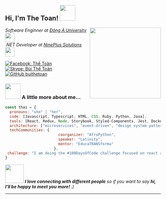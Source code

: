 <h2> Hi, I'm The Toan! <img src="https://media.giphy.com/media/mGcNjsfWAjY5AEZNw6/giphy.gif" width="50"></h2>
<img align='right' src="https://media.giphy.com/media/ieyl9zmCjO4b4t6qoY/giphy.gif" width="230">
<p><em>Software Enginner at <a href="http://donga.edu.vn">Đông Á University</a><img src="https://media.giphy.com/media/fYSnHlufseco8Fh93Z/giphy.gif" width="30"></br>.NET Developer at <a href="https://nineplus.com.vn">NinePlus Solutions</a><img src="https://media.giphy.com/media/WUlplcMpOCEmTGBtBW/giphy.gif" width="30"> 
</em></p>

[![Facebook: Thế Toàn](https://img.shields.io/badge/Facebook-1877F2?style=for-the-badge&logo=facebook&logoColor=white
)](https://www.facebook.com/toan.bt.678)
[![Skype: Bùi Thế Toàn](https://img.shields.io/badge/Skype-00AFF0?style=for-the-badge&logo=skype&logoColor=white)](https://join.skype.com/invite/wR92d07pT7sh)
[![GitHub buithetoan](https://img.shields.io/github/followers/thaiane?label=follow&style=social)](https://github.com/buithetoan)


### <img src="https://media.giphy.com/media/VgCDAzcKvsR6OM0uWg/giphy.gif" width="50"> A little more about me...  

```javascript
const thai = {
  pronouns: "she" | "her",
  code: [Javascript, Typescript, HTML, CSS, Ruby, Python, Java],
  tools: [React, Redux, Node, Storybook, Styled-Components, Jest, Docker],
  architecture: ["microservices", "event-driven", "design system pattern"],
  techCommunities: {
                        coorganizer: "AfroPython",
                        speaker: "Latinity",
                        mentor: "EducaTRANSforma"
                      },
 challenge: "I am doing the #100DaysOfCode challenge focused on react and typescript"
}
```

<img src="https://media.giphy.com/media/LnQjpWaON8nhr21vNW/giphy.gif" width="60"> <em><b>I love connecting with different people</b> so if you want to say <b>hi, I'll be happy to meet you more!</b> :)</em>

---
